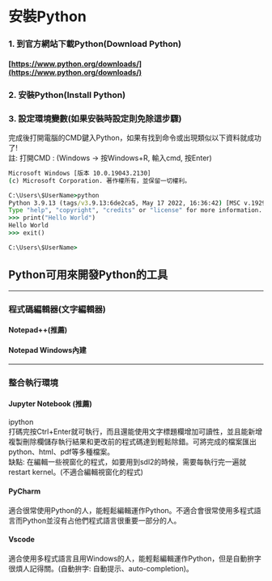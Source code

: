 # 安裝Python
### 1. 到官方網站下載Python(Download Python)<br>
#### [https://www.python.org/downloads/](https://www.python.org/downloads/)
### 2. 安裝Python(Install Python)
### 3. 設定環境變數(如果安裝時設定則免除這步驟)
完成後打開電腦的CMD鍵入Python，如果有找到命令或出現類似以下資料就成功了!<br>
註: 打開CMD : (Windows -> 按Windows+R, 輸入cmd, 按Enter)
```cmd
Microsoft Windows [版本 10.0.19043.2130]
(c) Microsoft Corporation. 著作權所有，並保留一切權利。

C:\Users\$UserName>python
Python 3.9.13 (tags/v3.9.13:6de2ca5, May 17 2022, 16:36:42) [MSC v.1929 64 bit (AMD64)] on win32
Type "help", "copyright", "credits" or "license" for more information.
>>> print("Hello World")
Hello World
>>> exit()

C:\Users\$UserName>
```
## Python可用來開發Python的工具
<hr>

### 程式碼編輯器(文字編輯器)
#### Notepad++(推薦)
#### Notepad Windows內建
<hr>

### 整合執行環境
#### Jupyter Notebook (推薦)
ipython<br>
打碼完按Ctrl+Enter就可執行，而且還能使用文字標題欄增加可讀性，並且能新增複製刪除欄儲存執行結果和更改前的程式碼達到輕鬆除錯。可將完成的檔案匯出python、html、pdf等多種檔案。<br>
缺點: 在編輯一些視窗化的程式，如要用到sdl2的時候，需要每執行完一遍就restart kernel。(不適合編輯視窗化的程式)
#### PyCharm
適合很常使用Python的人，能輕鬆編輯運作Python。不適合會很常使用多程式語言而Python並沒有占他們程式語言很重要一部分的人。
#### Vscode
適合使用多程式語言且用Windows的人，能輕鬆編輯運作Python，但是自動拚字很煩人記得關。(自動拚字: 自動提示、auto-completion)。
